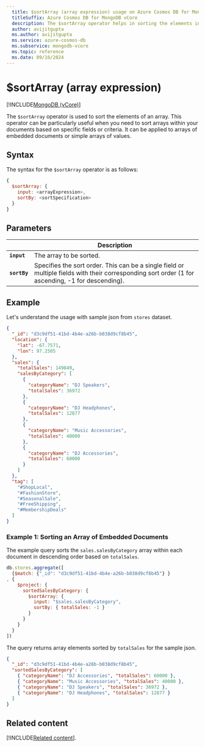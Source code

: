 ```yaml
---
  title: $sortArray (array expression) usage on Azure Cosmos DB for MongoDB vCore
  titleSuffix: Azure Cosmos DB for MongoDB vCore
  description: The $sortArray operator helps in sorting the elements in an array.
  author: avijitgupta
  ms.author: avijitgupta
  ms.service: azure-cosmos-db
  ms.subservice: mongodb-vcore
  ms.topic: reference
  ms.date: 09/16/2024
---
```


# $sortArray (array expression)

[!INCLUDE[MongoDB (vCore)](~/reusable-content/ce-skilling/azure/includes/cosmos-db/includes/appliesto-mongodb-vcore.md)]

The `$sortArray` operator is used to sort the elements of an array. This operator can be particularly useful when you need to sort arrays within your documents based on specific fields or criteria. It can be applied to arrays of embedded documents or simple arrays of values.

## Syntax

The syntax for the `$sortArray` operator is as follows:

```javascript
{
  $sortArray: {
    input: <arrayExpression>,
    sortBy: <sortSpecification>
  }
}
```

## Parameters

| | Description |
| --- | --- |
| **`input`** | The array to be sorted. |
| **`sortBy`** | Specifies the sort order. This can be a single field or multiple fields with their corresponding sort order (1 for ascending, -1 for descending). |

## Example

Let's understand the usage with sample json from `stores` dataset.

```json
{
  "_id": "d3c9df51-41bd-4b4e-a26b-b038d9cf8b45",
  "location": {
    "lat": -67.7571,
    "lon": 97.2505
  },
  "sales": {
    "totalSales": 149849,
    "salesByCategory": [
      {
        "categoryName": "DJ Speakers",
        "totalSales": 36972
      },
      {
        "categoryName": "DJ Headphones",
        "totalSales": 12877
      },
      {
        "categoryName": "Music Accessories",
        "totalSales": 40000
      },
      {
        "categoryName": "DJ Accessories",
        "totalSales": 60000
      }
    ]
  },
  "tag": [
    "#ShopLocal",
    "#FashionStore",
    "#SeasonalSale",
    "#FreeShipping",
    "#MembershipDeals"
  ]
}
```

### Example 1: Sorting an Array of Embedded Documents

The example query sorts the `sales.salesByCategory` array within each document in descending order based on `totalSales`.

```javascript
db.stores.aggregate([
  {$match: {"_id": "d3c9df51-41bd-4b4e-a26b-b038d9cf8b45"} }
, {
    $project: {
      sortedSalesByCategory: {
        $sortArray: {
          input: "$sales.salesByCategory",
          sortBy: { totalSales: -1 }
        }
      }
    }
  }
])
```

The query returns array elements sorted by `totalSales` for the sample json.

```json
{
  "_id": "d3c9df51-41bd-4b4e-a26b-b038d9cf8b45",
  "sortedSalesByCategory": [
    { "categoryName": "DJ Accessories", "totalSales": 60000 },
    { "categoryName": "Music Accessories", "totalSales": 40000 },
    { "categoryName": "DJ Speakers", "totalSales": 36972 },
    { "categoryName": "DJ Headphones", "totalSales": 12877 }
  ]
}
```

## Related content

[!INCLUDE[Related content](../includes/related-content.md)].

